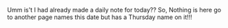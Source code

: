 Umm is't I had already made a daily note for today??
So, Nothing is here go to another page names this date but has a Thursday name on it!!!